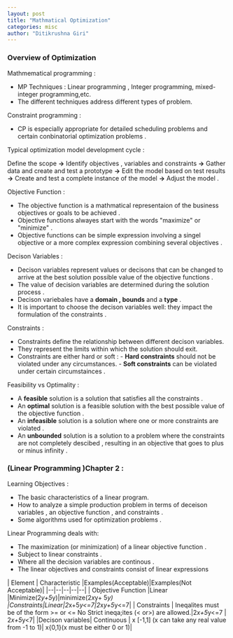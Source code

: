 ```yaml
---
layout: post
title: "Mathmatical Optimization"
categories: misc
author: "Ditikrushna Giri"
---
```




### Overview of Optimization 

Mathmematical programming : 
- MP Techniques : Linear programming , Integer programming, mixed-integer programming,etc.  
- The different techniques address different types of problem. 

Constraint programming : 
- CP is especially appropriate for detailed scheduling problems and certain conbinatorial optimization problems . 


Typical optimization model development cycle : 

Define the scope **->** Identify objectives , variables and constraints **->** Gather data and create and test a prototype **->** Edit the model based on test results **->** Create and test a complete instance of the model **->** Adjust the model . 

Objective Function : 
- The objective function is a mathmatical representaion of the business objectives or goals to be achieved . 
- Objective functions alwayes start with the words "maximize" or "minimize" .
- Objective functions can be simple expression involving a singel objective or a more complex expression combining several objectives . 

Decison Variables : 
- Decison variables represent values or decisons that can be changed to arrive at the best solution possible value of the objective functions . 
- The value of decision variables are determined during the solution process . 
- Decison variebales have a **domain , bounds** and a **type** . 
- It is important to choose the decison variables well: they impact the formulation of the constraints . 

Constraints : 
- Constraints define the relationship between different decison variables.
- They represent the limits within which the solution should exit. 
- Constraints are either hard or soft : 
		- **Hard constraints** should not be violated under any circumstances.
		-  **Soft constraints** can be violated under certain circumstainces .

Feasibility vs Optimality : 
- A **feasible** solution is a solution that satisfies all the constraints . 
- An **optimal** solution is a feasible solution with the best possible value of the objective function .
- An **infeasible** solution is a solution where one or more constraints are violated .
- An **unbounded** solution is a solution to a problem where the constraints are not completely descibed , resulting in an objective that goes to plus or minus infinity . 


### (Linear Programming )Chapter 2 :
 Learning Objectives : 
 - The basic characteristics of a linear program.
 - How to analyze a simple production problem in terms of deceison variables , an objective function , and constraints .
 - Some algorithms used for optimization problems . 
 
Linear Programming deals with:
- The maximization (or minimization) of a linear objective function .
- Subject to linear constraints .
- Where all the decision variables are continous . 
- The linear objectives and constraints consist of linear expressions 

| Element | Characteristic |Examples(Acceptable)|Examples(Not Acceptable)|
|--|--|--|--|--|
| Objective Function |Linear  |Minimize(2*y+5*y)|minimize(2*x*y+ 5*y)
|Constraints|Linear|2*x+5*y<=7|2*x*y+5*y<=7|
| Constraints | Ineqalites must be of the form >= or <= No Strict ineqa;ites (< or>) are allowed.|2*x+5*y<=7 | 2*x+5*y<7|
|Decison variables| Continuous | x [-1,1] (x can take any real value from -1 to 1)| x{0,1}(x must be either 0 or 1)|


